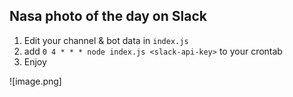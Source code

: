 Nasa photo of the day on Slack
---

1. Edit your channel & bot data in `index.js`
2. add `0 4 * * * node index.js <slack-api-key>` to your crontab
3. Enjoy

![image.png]
